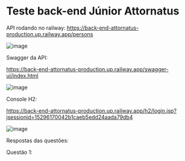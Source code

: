 # Teste back-end Júnior Attornatus


API rodando no railway:
https://back-end-attornatus-production.up.railway.app/persons

![image](https://user-images.githubusercontent.com/103322548/212983768-e0998db5-e555-4946-b78a-6f0063ec1a49.png)

Swagger da API:

https://back-end-attornatus-production.up.railway.app/swagger-ui/index.html

![image](https://user-images.githubusercontent.com/103322548/212983967-f06e711d-3133-4e75-855f-c15a676cd7da.png)

Console H2:

https://back-end-attornatus-production.up.railway.app/h2/login.jsp?jsessionid=15296170042b1caeb5edd24aada79db4

![image](https://user-images.githubusercontent.com/103322548/212983556-f9d55418-eedd-40a3-96e4-fa2e9a6c8244.png)

Respostas das questôes:

Questão 1:


